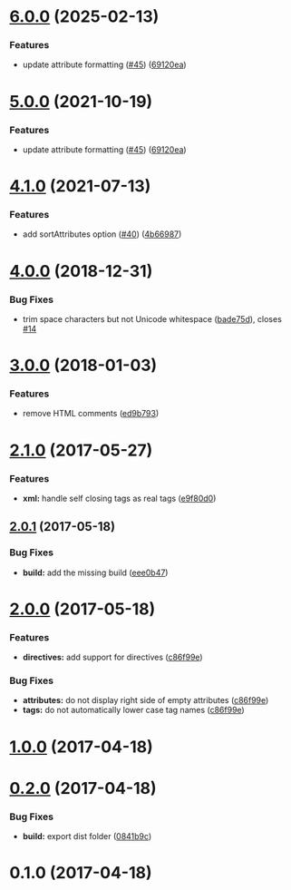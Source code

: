 <a name="6.0.0"></a>

# [6.0.0](https://github.com/rayrutjes/diffable-html/compare/v4.1.0...v6.0.0) (2025-02-13)

### Features

- update attribute formatting ([#45](https://github.com/rayrutjes/diffable-html/issues/45)) ([69120ea](https://github.com/rayrutjes/diffable-html/commit/69120ea))

<a name="5.0.0"></a>

# [5.0.0](https://github.com/rayrutjes/diffable-html/compare/v4.1.0...v5.0.0) (2021-10-19)

### Features

- update attribute formatting ([#45](https://github.com/rayrutjes/diffable-html/issues/45)) ([69120ea](https://github.com/rayrutjes/diffable-html/commit/69120ea))

<a name="4.1.0"></a>

# [4.1.0](https://github.com/rayrutjes/diffable-html/compare/v4.0.0...v4.1.0) (2021-07-13)

### Features

- add sortAttributes option ([#40](https://github.com/rayrutjes/diffable-html/issues/40)) ([4b66987](https://github.com/rayrutjes/diffable-html/commit/4b66987))

<a name="4.0.0"></a>

# [4.0.0](https://github.com/rayrutjes/diffable-html/compare/v3.0.0...v4.0.0) (2018-12-31)

### Bug Fixes

- trim space characters but not Unicode whitespace ([bade75d](https://github.com/rayrutjes/diffable-html/commit/bade75d)), closes [#14](https://github.com/rayrutjes/diffable-html/issues/14)

<a name="3.0.0"></a>

# [3.0.0](https://github.com/rayrutjes/diffable-html/compare/v2.1.0...v3.0.0) (2018-01-03)

### Features

- remove HTML comments ([ed9b793](https://github.com/rayrutjes/diffable-html/commit/ed9b793))

<a name="2.1.0"></a>

# [2.1.0](https://github.com/rayrutjes/diffable-html/compare/v2.0.1...v2.1.0) (2017-05-27)

### Features

- **xml:** handle self closing tags as real tags ([e9f80d0](https://github.com/rayrutjes/diffable-html/commit/e9f80d0))

<a name="2.0.1"></a>

## [2.0.1](https://github.com/rayrutjes/diffable-html/compare/v2.0.0...v2.0.1) (2017-05-18)

### Bug Fixes

- **build:** add the missing build ([eee0b47](https://github.com/rayrutjes/diffable-html/commit/eee0b47))

<a name="2.0.0"></a>

# [2.0.0](https://github.com/rayrutjes/diffable-html/compare/v1.0.0...v2.0.0) (2017-05-18)

### Features

- **directives:** add support for directives ([c86f99e](https://github.com/rayrutjes/diffable-html/commit/c86f99e))

### Bug Fixes

- **attributes:** do not display right side of empty attributes ([c86f99e](https://github.com/rayrutjes/diffable-html/commit/c86f99e))
- **tags:** do not automatically lower case tag names ([c86f99e](https://github.com/rayrutjes/diffable-html/commit/c86f99e))

<a name="1.0.0"></a>

# [1.0.0](https://github.com/rayrutjes/diffable-html/compare/v0.2.0...v1.0.0) (2017-04-18)

<a name="0.2.0"></a>

# [0.2.0](https://github.com/rayrutjes/diffable-html/compare/v0.1.0...v0.2.0) (2017-04-18)

### Bug Fixes

- **build:** export dist folder ([0841b9c](https://github.com/rayrutjes/diffable-html/commit/0841b9c))

<a name="0.1.0"></a>

# 0.1.0 (2017-04-18)
